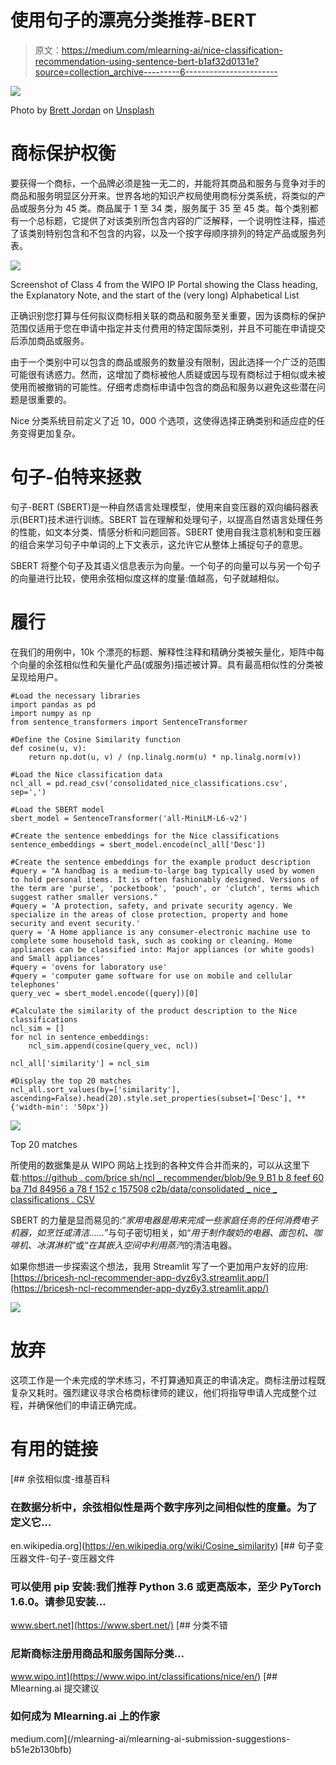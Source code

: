 # 使用句子的漂亮分类推荐-BERT

> 原文：<https://medium.com/mlearning-ai/nice-classification-recommendation-using-sentence-bert-b1af32d0131e?source=collection_archive---------6----------------------->

![](img/a0574aea1ff1214f05ecdd2744c2cf5d.png)

Photo by [Brett Jordan](https://unsplash.com/@brett_jordan?utm_source=medium&utm_medium=referral) on [Unsplash](https://unsplash.com?utm_source=medium&utm_medium=referral)

# 商标保护权衡

要获得一个商标，一个品牌必须是独一无二的，并能将其商品和服务与竞争对手的商品和服务明显区分开来。世界各地的知识产权局使用商标分类系统，将类似的产品或服务分为 45 类。商品属于 1 至 34 类，服务属于 35 至 45 类。每个类别都有一个总标题，它提供了对该类别所包含内容的广泛解释，一个说明性注释，描述了该类别特别包含和不包含的内容，以及一个按字母顺序排列的特定产品或服务列表。

![](img/b57f00bbab97fc2623b24cbe5c8c250d.png)

Screenshot of Class 4 from the WIPO IP Portal showing the Class heading, the Explanatory Note, and the start of the (very long) Alphabetical List

正确识别您打算与任何拟议商标相关联的商品和服务至关重要，因为该商标的保护范围仅适用于您在申请中指定并支付费用的特定国际类别，并且不可能在申请提交后添加商品或服务。

由于一个类别中可以包含的商品或服务的数量没有限制，因此选择一个广泛的范围可能很有诱惑力。然而，这增加了商标被他人质疑或因与现有商标过于相似或未被使用而被撤销的可能性。仔细考虑商标申请中包含的商品和服务以避免这些潜在问题是很重要的。

Nice 分类系统目前定义了近 10，000 个选项，这使得选择正确类别和适应症的任务变得更加复杂。

# 句子-伯特来拯救

句子-BERT (SBERT)是一种自然语言处理模型，使用来自变压器的双向编码器表示(BERT)技术进行训练。SBERT 旨在理解和处理句子，以提高自然语言处理任务的性能，如文本分类、情感分析和问题回答。SBERT 使用自我注意机制和变压器的组合来学习句子中单词的上下文表示，这允许它从整体上捕捉句子的意思。

SBERT 将整个句子及其语义信息表示为向量。一个句子的向量可以与另一个句子的向量进行比较，使用余弦相似度这样的度量:值越高，句子就越相似。

# 履行

在我们的用例中，10k 个漂亮的标题、解释性注释和精确分类被矢量化，矩阵中每个向量的余弦相似性和矢量化产品(或服务)描述被计算。具有最高相似性的分类被呈现给用户。

```
#Load the necessary libraries
import pandas as pd
import numpy as np
from sentence_transformers import SentenceTransformer

#Define the Cosine Similarity function
def cosine(u, v):
    return np.dot(u, v) / (np.linalg.norm(u) * np.linalg.norm(v))

#Load the Nice classification data
ncl_all = pd.read_csv('consolidated_nice_classifications.csv', sep=',')

#Load the SBERT model
sbert_model = SentenceTransformer('all-MiniLM-L6-v2')

#Create the sentence embeddings for the Nice classifications
sentence_embeddings = sbert_model.encode(ncl_all['Desc'])

#Create the sentence embeddings for the example product description
#query = "A handbag is a medium-to-large bag typically used by women to hold personal items. It is often fashionably designed. Versions of the term are 'purse', 'pocketbook', 'pouch', or 'clutch', terms which suggest rather smaller versions."
#query = 'A protection, safety, and private security agency. We specialize in the areas of close protection, property and home security and event security.'
query = 'A Home appliance is any consumer-electronic machine use to complete some household task, such as cooking or cleaning. Home appliances can be classified into: Major appliances (or white goods) and Small appliances'
#query = 'ovens for laboratory use'
#query = 'computer game software for use on mobile and cellular telephones'
query_vec = sbert_model.encode([query])[0]

#Calculate the similarity of the product description to the Nice classifications
ncl_sim = []
for ncl in sentence_embeddings:
    ncl_sim.append(cosine(query_vec, ncl))

ncl_all['similarity'] = ncl_sim

#Display the top 20 matches
ncl_all.sort_values(by=['similarity'], ascending=False).head(20).style.set_properties(subset=['Desc'], **{'width-min': '50px'})
```

![](img/fd70039c6ab38f3f87bfbf532dc0e7f5.png)

Top 20 matches

所使用的数据集是从 WIPO 网站上找到的各种文件合并而来的，可以从这里下载:[https://github . com/brice sh/ncl _ recommender/blob/9e 9 B1 b 8 feef 60 ba 71d 84956 a 78 f 152 c 157508 c2b/data/consolidated _ nice _ classifications . CSV](https://github.com/bricesh/ncl_recommender/blob/9e9b1b8feef60ba71d84956a78f152c157508c2b/data/consolidated_nice_classifications.csv)

SBERT 的力量是显而易见的:“*家用电器是用来完成一些家庭任务的任何消费电子机器，如烹饪或清洁……*”与句子密切相关，如“*用于制作酸奶的电器、面包机、咖啡机、冰淇淋机*”或“*在其嵌入空间中利用蒸汽*的清洁电器。

如果你想进一步探索这个想法，我用 Streamlit 写了一个更加用户友好的应用:[https://bricesh-ncl-recommender-app-dyz6y3.streamlit.app/](https://bricesh-ncl-recommender-app-dyz6y3.streamlit.app/)

![](img/f1f35d14ca05d61058e8214d3254b778.png)

# 放弃

这项工作是一个未完成的学术练习，不打算通知真正的申请决定。商标注册过程既复杂又耗时。强烈建议寻求合格商标律师的建议，他们将指导申请人完成整个过程，并确保他们的申请正确完成。

# 有用的链接

 [## 余弦相似度-维基百科

### 在数据分析中，余弦相似性是两个数字序列之间相似性的度量。为了定义它…

en.wikipedia.org](https://en.wikipedia.org/wiki/Cosine_similarity)  [## 句子变压器文件-句子-变压器文件

### 可以使用 pip 安装:我们推荐 Python 3.6 或更高版本，至少 PyTorch 1.6.0。请参见安装…

www.sbert.net](https://www.sbert.net/) [](https://www.wipo.int/classifications/nice/en/) [## 分类不错

### 尼斯商标注册用商品和服务国际分类…

www.wipo.int](https://www.wipo.int/classifications/nice/en/) [](/mlearning-ai/mlearning-ai-submission-suggestions-b51e2b130bfb) [## Mlearning.ai 提交建议

### 如何成为 Mlearning.ai 上的作家

medium.com](/mlearning-ai/mlearning-ai-submission-suggestions-b51e2b130bfb)